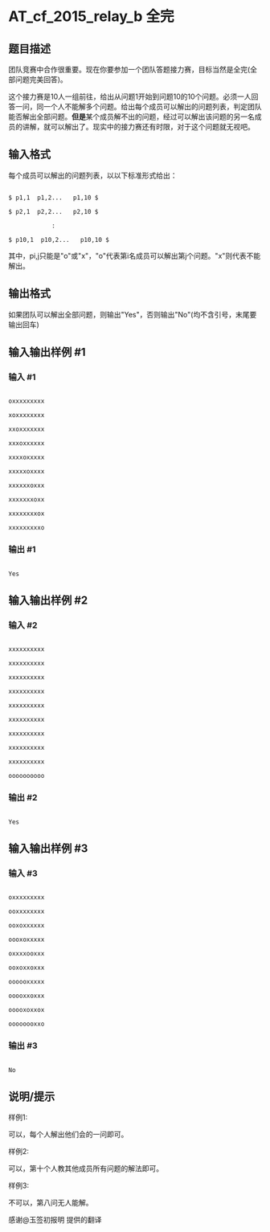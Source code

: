 # AT_cf_2015_relay_b 全完

## 题目描述

团队竞赛中合作很重要。现在你要参加一个团队答题接力赛，目标当然是全完(全部问题完美回答)。
这个接力赛是10人一组前往，给出从问题1开始到问题10的10个问题。必须一人回答一问，同一个人不能解多个问题。给出每个成员可以解出的问题列表，判定团队能否解出全部问题。**但是**某个成员解不出的问题，经过可以解出该问题的另一名成员的讲解，就可以解出了。现实中的接力赛还有时限，对于这个问题就无视吧。

## 输入格式

每个成员可以解出的问题列表，以以下标准形式给出：
 ```
 $ p1,1  p1,2...   p1,10 $  
 $ p2,1  p2,2...   p2,10 $  
             :
 $ p10,1  p10,2...   p10,10 $  
```
其中，pi,j只能是"o"或"x"，"o"代表第i名成员可以解出第j个问题。"x"则代表不能解出。

## 输出格式

如果团队可以解出全部问题，则输出"Yes"，否则输出"No"(均不含引号，末尾要输出回车)

## 输入输出样例 #1

### 输入 #1

```
oxxxxxxxxx
xoxxxxxxxx
xxoxxxxxxx
xxxoxxxxxx
xxxxoxxxxx
xxxxxoxxxx
xxxxxxoxxx
xxxxxxxoxx
xxxxxxxxox
xxxxxxxxxo
```

### 输出 #1

```
Yes
```

## 输入输出样例 #2

### 输入 #2

```
xxxxxxxxxx
xxxxxxxxxx
xxxxxxxxxx
xxxxxxxxxx
xxxxxxxxxx
xxxxxxxxxx
xxxxxxxxxx
xxxxxxxxxx
xxxxxxxxxx
oooooooooo
```

### 输出 #2

```
Yes
```

## 输入输出样例 #3

### 输入 #3

```
oxxxxxxxxx
ooxxxxxxxx
ooxoxxxxxx
oooxoxxxxx
oxxxxooxxx
ooxoxxoxxx
oooooxxxxx
ooooxxoxxx
ooooxoxxox
oooooooxxo
```

### 输出 #3

```
No
```

## 说明/提示

样例1: 
可以，每个人解出他们会的一问即可。

样例2: 
可以，第十个人教其他成员所有问题的解法即可。

样例3: 
不可以，第八问无人能解。

感谢@玉签初报明 提供的翻译
